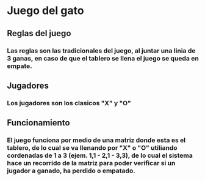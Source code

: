 # Juego del gato

## Reglas del juego

### Las reglas son las tradicionales del juego, al juntar una linia de 3 ganas, en caso de que el tablero se llena el juego se queda en empate.

## Jugadores

### Los jugadores son los clasicos "X" y "O"

## Funcionamiento

### El juego funciona por medio de una matriz donde esta es el tablero, de lo cual se va llenando por "X" o "O" utiliando cordenadas de 1 a 3 (ejem. 1,1 - 2,1 - 3,3), de lo cual el sistema hace un recorrido de la matriz para poder verificar si un jugador a ganado, ha perdido o empatado.
